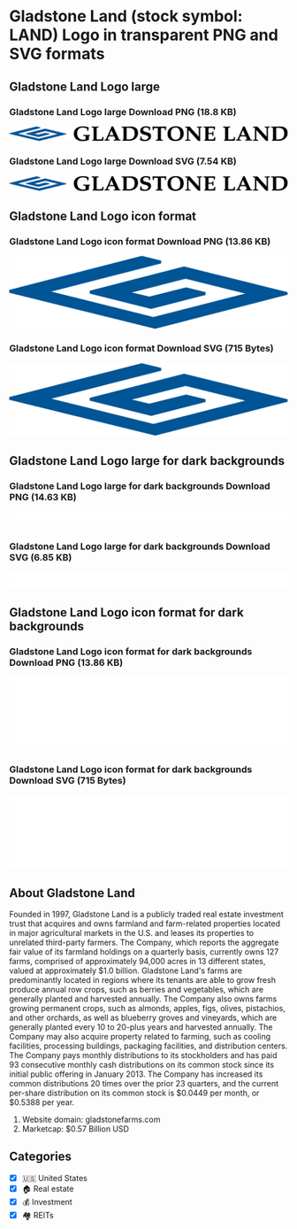 # Gladstone Land (stock symbol: LAND) Logo in transparent PNG and SVG formats

## Gladstone Land Logo large

### Gladstone Land Logo large Download PNG (18.8 KB)

![Gladstone Land Logo large Download PNG (18.8 KB)](/img/orig/LAND_BIG-43ee66da.png)

### Gladstone Land Logo large Download SVG (7.54 KB)

![Gladstone Land Logo large Download SVG (7.54 KB)](/img/orig/LAND_BIG-6fe255f7.svg)

## Gladstone Land Logo icon format

### Gladstone Land Logo icon format Download PNG (13.86 KB)

![Gladstone Land Logo icon format Download PNG (13.86 KB)](/img/orig/LAND-61e553f5.png)

### Gladstone Land Logo icon format Download SVG (715 Bytes)

![Gladstone Land Logo icon format Download SVG (715 Bytes)](/img/orig/LAND-ee7432b4.svg)

## Gladstone Land Logo large for dark backgrounds

### Gladstone Land Logo large for dark backgrounds Download PNG (14.63 KB)

![Gladstone Land Logo large for dark backgrounds Download PNG (14.63 KB)](/img/orig/LAND_BIG.D-83118850.png)

### Gladstone Land Logo large for dark backgrounds Download SVG (6.85 KB)

![Gladstone Land Logo large for dark backgrounds Download SVG (6.85 KB)](/img/orig/LAND_BIG.D-564a66a4.svg)

## Gladstone Land Logo icon format for dark backgrounds

### Gladstone Land Logo icon format for dark backgrounds Download PNG (13.86 KB)

![Gladstone Land Logo icon format for dark backgrounds Download PNG (13.86 KB)](/img/orig/LAND.D-e6a50b60.png)

### Gladstone Land Logo icon format for dark backgrounds Download SVG (715 Bytes)

![Gladstone Land Logo icon format for dark backgrounds Download SVG (715 Bytes)](/img/orig/LAND.D-95e7f7b2.svg)

## About Gladstone Land

Founded in 1997, Gladstone Land is a publicly traded real estate investment trust that acquires and owns farmland and farm-related properties located in major agricultural markets in the U.S. and leases its properties to unrelated third-party farmers. The Company, which reports the aggregate fair value of its farmland holdings on a quarterly basis, currently owns 127 farms, comprised of approximately 94,000 acres in 13 different states, valued at approximately $1.0 billion. Gladstone Land's farms are predominantly located in regions where its tenants are able to grow fresh produce annual row crops, such as berries and vegetables, which are generally planted and harvested annually. The Company also owns farms growing permanent crops, such as almonds, apples, figs, olives, pistachios, and other orchards, as well as blueberry groves and vineyards, which are generally planted every 10 to 20-plus years and harvested annually. The Company may also acquire property related to farming, such as cooling facilities, processing buildings, packaging facilities, and distribution centers. The Company pays monthly distributions to its stockholders and has paid 93 consecutive monthly cash distributions on its common stock since its initial public offering in January 2013. The Company has increased its common distributions 20 times over the prior 23 quarters, and the current per-share distribution on its common stock is $0.0449 per month, or $0.5388 per year.

1. Website domain: gladstonefarms.com
2. Marketcap: $0.57 Billion USD


## Categories
- [x] 🇺🇸 United States
- [x] 🏠 Real estate
- [x] 💰 Investment
- [x] 🏘️ REITs
